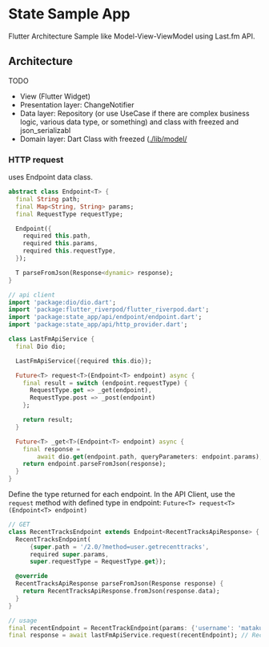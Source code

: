 # State Sample App

Flutter Architecture Sample like Model-View-ViewModel using Last.fm API.

## Architecture

TODO

- View (Flutter Widget)
- Presentation layer: ChangeNotifier
- Data layer: Repository (or use UseCase if there are complex business logic, various data type, or something) and class with freezed and json_serializabl
- Domain layer: Dart Class with freezed ([./lib/model/](./lib/model)

### HTTP request

uses Endpoint data class.

```dart
abstract class Endpoint<T> {
  final String path;
  final Map<String, String> params;
  final RequestType requestType;

  Endpoint({
    required this.path,
    required this.params,
    required this.requestType,
  });

  T parseFromJson(Response<dynamic> response);
}
```

```dart
// api client
import 'package:dio/dio.dart';
import 'package:flutter_riverpod/flutter_riverpod.dart';
import 'package:state_app/api/endpoint/endpoint.dart';
import 'package:state_app/api/http_provider.dart';

class LastFmApiService {
  final Dio dio;

  LastFmApiService({required this.dio});

  Future<T> request<T>(Endpoint<T> endpoint) async {
    final result = switch (endpoint.requestType) {
      RequestType.get => _get(endpoint),
      RequestType.post => _post(endpoint)
    };

    return result;
  }

  Future<T> _get<T>(Endpoint<T> endpoint) async {
    final response =
        await dio.get(endpoint.path, queryParameters: endpoint.params);
    return endpoint.parseFromJson(response);
  }
}
```

Define the type returned for each endpoint. In the API Client, use the `request` method with defined type in endpoint: `Future<T> request<T>(Endpoint<T> endpoint)`

```dart
// GET
class RecentTracksEndpoint extends Endpoint<RecentTracksApiResponse> {
  RecentTracksEndpoint(
      {super.path = '/2.0/?method=user.getrecenttracks',
      required super.params,
      super.requestType = RequestType.get});

  @override
  RecentTracksApiResponse parseFromJson(Response response) {
    return RecentTracksApiResponse.fromJson(response.data);
  }
}

// usage
final recentEndpoint = RecentTrackEndpoint(params: {'username': 'mataku'});
final response = await lastFmApiService.request(recentEndpoint); // RecentTracksApiResponse type
```


